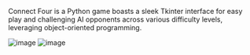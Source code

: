Connect Four is a Python game boasts a sleek Tkinter interface
for easy play and challenging AI opponents across various
difficulty levels, leveraging object-oriented programming.


![image](https://github.com/BadeaVladStefan/UBBProjects-BadeaVlad/assets/115445900/6343ed6f-a204-4e97-9833-edd565f5d9f1)
![image](https://github.com/BadeaVladStefan/UBBProjects-BadeaVlad/assets/115445900/d98dddeb-d9cb-474a-9607-b48501d334f4)
